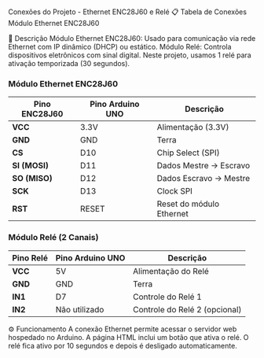 Conexões do Projeto - Ethernet ENC28J60 e Relé
📋 Tabela de Conexões
Módulo Ethernet ENC28J60

📝 Descrição
Módulo Ethernet ENC28J60: Usado para comunicação via rede Ethernet com IP dinâmico (DHCP) ou estático.
Módulo Relé: Controla dispositivos eletrônicos com sinal digital. Neste projeto, usamos 1 relé para ativação temporizada (30 segundos).

### Módulo Ethernet ENC28J60

| **Pino ENC28J60** | **Pino Arduino UNO** | **Descrição**               |
|--------------------|----------------------|-----------------------------|
| **VCC**           | 3.3V                | Alimentação (3.3V)          |
| **GND**           | GND                 | Terra                       |
| **CS**            | D10                 | Chip Select (SPI)           |
| **SI (MOSI)**     | D11                 | Dados Mestre → Escravo      |
| **SO (MISO)**     | D12                 | Dados Escravo → Mestre      |
| **SCK**           | D13                 | Clock SPI                   |
| **RST**           | RESET               | Reset do módulo Ethernet    |

### Módulo Relé (2 Canais)

| **Pino Relé**     | **Pino Arduino UNO** | **Descrição**               |
|--------------------|----------------------|-----------------------------|
| **VCC**           | 5V                  | Alimentação do Relé         |
| **GND**           | GND                 | Terra                       |
| **IN1**           | D7                  | Controle do Relé 1          |
| **IN2**           | Não utilizado       | Controle do Relé 2 (opcional)|


⚙️ Funcionamento
A conexão Ethernet permite acessar o servidor web hospedado no Arduino.
A página HTML inclui um botão que ativa o relé.
O relé fica ativo por 10 segundos e depois é desligado automaticamente.
